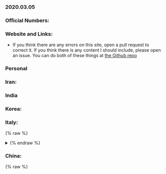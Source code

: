 ### 2020.03.05

### Official Numbers:

### Website and Links:

* If you think there are any errors on this site, open a pull request to
  correct it. If you think there is any content I should include, please
  open an issue. You can do both of these things at [the Github
repo](https://github.com/cvdailyupdates/cvdailyupdates.github.io)

### Personal

### Iran:

### India

### Korea:

### Italy:

{% raw %}
<details>
  <summary>
{% endraw %}

### China:

{% raw %}
  </summary>
{% endraw %}

* A patient who was discharged as recovered [has
  died](https://www.scmp.com/news/china/society/article/3065091/coronavirus-recovered-patient-dies-china-reports-139-new-cases).
  This may be evidence that reinfection is occurring, however I still
  believe it's inconsistent testing. There are rumours that China is
  discharging patients who have not yet fully recovered, in order to make
  numbers look better. If, as the one recent article said, 14% of
  'recovered' patients are getting sick again, I'd expect a lot more than
  _one_ death

{% raw %}
</summary>
{% endraw %}

### Singapore:

### WHO:

### Europe:

* French police are [threatening to invoke their right](https://twitter.com/Deven_Intel/status/1235571307112214528)
  not to enforce the law if the French government does not supply them appropriate PPE by March 9th

### Israel:

### US:

* [Coronavirus Testing designated an 'essential health
  benefit'](https://twitter.com/francoordonez/status/1235276782477205504?s=21),
  which means that insurers, medicare, and medicaid _must_ cover it. I
  am still skeptical that anyone is getting tested at all
* [CDC started reporting state level infected counts
  again](https://www.cdc.gov/coronavirus/2019-ncov/cases-in-us.html).
  Reminder that these numbers are off by at least a factor of ten, due to
  lack of testing
* [Apple pulls
  out](https://appleosophy.com/2020/03/04/apple-gets-out-of-sxsw-due-to-coronavirus/)
  of SXSW. Please, please, please, let enough people pull out that they
  cancel it.
* [Medical Screener at
  LAX](https://www.nbcnews.com/health/health-news/medical-screener-lax-airport-tests-positive-coronavirus-n1149986)
  tests positive for Coronavirus. Normally I wouldn't report something
  like this ("oooh another person got infected" WE KNOW) but this is a
  useful pretense to highlight: CANCEL ALL YOUR TRAVEL PLANS. Travelling
  by air puts you in close contact with a lot of people and you have no
  way of knowing if they're sick or not. It is likely that this disease
  will be spread far and wide by the very same people tasked with stopping
  it (since they come into the most contact with infected) so the easiest
  way to stay safe is to avoid those people. Your trip can wait.

### Canada:

### Tech:

* [RUMINT](https://www.urbandictionary.com/define.php?term=rumint):
  Linkedin California offices closed, mandatory WFH. I can't confirm
  this in actual news yet, but I trust the source. 

### Science/Medical:

* [Research paper from 13 years
  ago](https://jamanetwork.com/journals/jama/fullarticle/208354) about
  nonpharmaceutical interventions during the [Spanish Flu
  epidemic](https://en.wikipedia.org/wiki/Spanish_flu_epidemic). TL;DR:
  The faster that schools and public places were closed, the fewer people
  died. _**CALL YOUR LOCAL POLITICIANS AND TELL THEM TO SHUT DOWN EVERYTHING**_
* Australian National University [did some pandemic
  modelling](https://anu.prezly.com/coronavirus-is-highly-uncertain-and-the-costs-could-be-high).
  It's not looking good. In the best-case pandemic scenario, they get
  15 million worldwide deaths. In the worst-case scenario, 68 million.
  [Direct link to research paper](https://cdn.uc.assets.prezly.com/f608a96a-ca11-4a06-99ec-adb478629363/-/inline/no/)
* Dr. Campbell's video today [explained the S-CoV & L-CoV dual
  strains](https://www.youtube.com/watch?v=FYPZHA-UjUY) I posted about
  yesterday

### Market:

### Politics:

